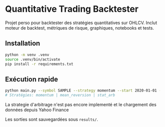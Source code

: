 # Quantitative Trading Backtester

Projet perso pour backtester des stratégies quantitatives sur OHLCV.
Inclut moteur de backtest, métriques de risque, graphiques, notebooks et tests.

## Installation
```bash
python -m venv .venv
source .venv/bin/activate 
pip install -r requirements.txt
```

## Exécution rapide
```bash
python main.py --symbol SAMPLE --strategy momentum --start 2020-01-01 --end 2022-12-31
# Stratégies: momentum | mean_reversion | stat_arb
```

La strategie d'arbitrage n'est pas encore implementé et le chargement des données depuis Yahoo Finance


Les sorties sont sauvegardées sous `results/`.
